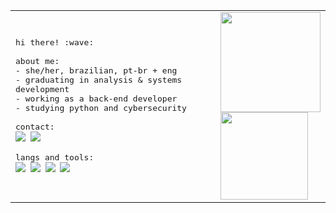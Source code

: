 <table align="center">
  <tr>
    <td>
      <samp>
        hi there! :wave:<br><br>
        about me:<br>
        - she/her, brazilian, pt-br + eng<br>
        - graduating in analysis & systems development<br>
        - working as a back-end developer<br>
        - studying python and cybersecurity<br><br>
        contact:<br>
        <a href="https://www.linkedin.com/in/mariafcatani/"><img src="https://img.shields.io/badge/-linkedin-0D1117?style=flat-square&logo=linkedin&logoColor=1e56a0"></a>
        <a href="mailto:mariafernandacatani@gmail.com"><img src="https://img.shields.io/badge/-gmail-0D1117?style=flat-square&logo=gmail&logoColor=1e56a0"></a><br><br>
        langs and tools:<br>
        <img src="https://img.shields.io/badge/-ruby-0D1117?style=flat-square&logo=ruby&logoColor=1e56a0"/>
        <img src="https://img.shields.io/badge/-ruby_on_rails-0D1117?style=flat-square&logo=rubyonrails&logoColor=1e56a0"/>
        <img src="https://img.shields.io/badge/-delphi-0D1117?style=flat-square&logo=delphi&logoColor=1e56a0"/>
        <img src="https://img.shields.io/badge/-python-0D1117?style=flat-square&logo=python&logoColor=1e56a0"/>
    </td>
    <td>
      <img height="160em" src="https://github-readme-stats.vercel.app/api?username=mariafcatani&count_private=true&show_icons=true&hide_border=true&bg_color=0D1117&text_color=fff&title_color=1e56a0&icon_color=1e56a0"/><br>
      <img height="140em" src="https://github-readme-stats.vercel.app/api/wakatime?username=mariafcatani&hide_border=true&bg_color=0d1117&title_color=1e56a0&text_color=fff"/>
    </td>
  </tr>
</table>
